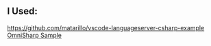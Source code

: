 ## I Used:
https://github.com/matarillo/vscode-languageserver-csharp-example<br>
[OmniSharp Sample](https://github.com/OmniSharp/csharp-language-server-protocol/tree/master/sample/SampleServer)
